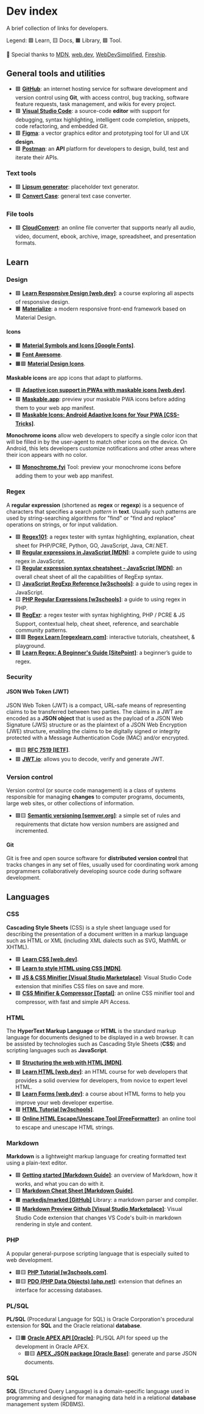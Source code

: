 # Dev index

A brief collection of links for developers.

Legend: 🟩 Learn, 🟨 Docs, 🟧 Library, 🟪 Tool.

💛 Special thanks to [MDN](https://developer.mozilla.org/), [web.dev](https://web.dev/), [WebDevSimplified](https://www.youtube.com/@WebDevSimplified), [Fireship](https://www.youtube.com/@Fireship).

## General tools and utilities

* 🟪 [**GitHub**](https://github.com/): an internet hosting service for software development and version control using **Git**, with access control, bug tracking, software feature requests, task management, and wikis for every project.
* 🟪 [**Visual Studio Code**](https://code.visualstudio.com/): a source-code **editor** with support for debugging, syntax highlighting, intelligent code completion, snippets, code refactoring, and embedded Git.
* 🟪 [**Figma**](https://www.figma.com/): a vector graphics editor and prototyping tool for UI and UX **design**.
* 🟪 [**Postman**](https://www.postman.com/): an **API** platform for developers to design, build, test and iterate their APIs.

### Text tools

* 🟪 [**Lipsum generator**](https://www.lipsum.com/): placeholder text generator.
* 🟪 [**Convert Case**](https://convertcase.net/): general text case converter.

### File tools

* 🟪 [**CloudConvert**](https://cloudconvert.com/): an online file converter that supports nearly all audio, video, document, ebook, archive, image, spreadsheet, and presentation formats.


## Learn

### Design

* 🟩 [**Learn Responsive Design \[web.dev\]**](https://web.dev/learn/design/): a course exploring all aspects of responsive design.
* 🟧 [**Materialize**](http://materializecss.com/): a modern responsive front-end framework based on Material Design.

#### Icons

* 🟧 [**Material Symbols and Icons \[Google Fonts\]**](https://fonts.google.com/icons).
* 🟧 [**Font Awesome**](https://fontawesome.com/).
* 🟧🟪 [**Material Design Icons**](https://materialdesignicons.com/).

**Maskable icons** are app icons that adapt to platforms.

* 🟩 [**Adaptive icon support in PWAs with maskable icons \[web.dev\]**](https://web.dev/maskable-icon/).
* 🟪 [**Maskable.app**](https://maskable.app/): preview your maskable PWA icons before adding them to your web app manifest.
* 🟩 [**Maskable Icons: Android Adaptive Icons for Your PWA \[CSS-Tricks\]**](https://css-tricks.com/maskable-icons-android-adaptive-icons-for-your-pwa/).

**Monochrome icons** allow web developers to specify a single color icon that will be filled in by the user-agent to match other icons on the device. On Android, this lets developers customize notifications and other areas where their icon appears with no color.

* 🟪 [**Monochrome.fyi**](https://monochrome.fyi/) Tool: preview your monochrome icons before adding them to your web app manifest.


### Regex

A **regular expression** (shortened as **regex** or **regexp**) is a sequence of characters that specifies a search _pattern_ in **text**. Usually such patterns are used by string-searching algorithms for "find" or "find and replace" operations on strings, or for input validation.

* 🟪 [**Regex101**](https://regex101.com/): a regex tester with syntax highlighting, explanation, cheat sheet for PHP/PCRE, Python, GO, JavaScript, Java, C#/.NET.
* 🟩 [**Regular expressions in JavaScript \[MDN\]**](https://developer.mozilla.org/en-US/docs/Web/JavaScript/Guide/Regular_Expressions): a complete guide to using regex in JavaScript.
* 🟨 [**Regular expression syntax cheatsheet - JavaScript \[MDN\]**](https://developer.mozilla.org/en-US/docs/Web/JavaScript/Guide/Regular_Expressions/Cheatsheet): an overall cheat sheet of all the capabilities of RegExp syntax.
* 🟨 [**JavaScript RegExp Reference \[w3schools\]**](https://www.w3schools.com/Jsref/jsref_obj_regexp.asp): a guide to using regex in JavaScript.
* 🟨 [**PHP Regular Expressions \[w3schools\]**](https://www.w3schools.com/php/php_regex.asp): a guide to using regex in PHP.
* 🟪 [**RegExr**](https://regexr.com/): a regex tester with syntax highlighting, PHP / PCRE & JS Support, contextual help, cheat sheet, reference, and searchable community patterns.
* 🟩🟪 [**Regex Learn \[regexlearn.com\]**](https://regexlearn.com/): interactive tutorials, cheatsheet, & playground.
* 🟩 [**Learn Regex: A Beginner's Guide \[SitePoint\]**](https://www.sitepoint.com/learn-regex/): a beginner’s guide to regex.


### Security


#### JSON Web Token (JWT)

JSON Web Token (JWT) is a compact, URL-safe means of representing claims to be transferred between two parties. The claims in a JWT are encoded as a **JSON object** that is used as the payload of a JSON Web Signature (JWS) structure or as the plaintext of a JSON Web Encryption (JWE) structure, enabling the claims to be digitally signed or integrity protected with a Message Authentication Code (MAC) and/or encrypted.

* 🟩🟨 [**RFC 7519 \[IETF\]**](https://datatracker.ietf.org/doc/html/rfc7519).
* 🟪 [**JWT.io**](https://jwt.io/): allows you to decode, verify and generate JWT.


### Version control

Version control (or source code management) is a class of systems responsible for managing **changes** to computer programs, documents, large web sites, or other collections of information.
* 🟩🟨 [**Semantic versioning \[semver.org\]**](https://semver.org/): a simple set of rules and requirements that dictate how version numbers are assigned and incremented.


#### Git

Git is free and open source software for **distributed version control** that tracks changes in any set of files, usually used for coordinating work among programmers collaboratively developing source code during software development.


## Languages


### CSS

**Cascading Style Sheets** (CSS) is a style sheet language used for describing the presentation of a document written in a markup language such as HTML or XML (including XML dialects such as SVG, MathML or XHTML).
* 🟩 [**Learn CSS \[web.dev\]**](https://web.dev/learn/css/).
* 🟩 [**Learn to style HTML using CSS \[MDN\]**](https://developer.mozilla.org/en-US/docs/Learn/CSS).
* 🟪 [**JS & CSS Minifier \[Visual Studio Marketplace\]**](https://marketplace.visualstudio.com/items?itemName=olback.es6-css-minify): Visual Studio Code extension that minifies CSS files on save and more.
* 🟪 [**CSS Minifier & Compressor \[Toptal\]**](https://www.toptal.com/developers/cssminifier): an online CSS minifier tool and compressor, with fast and simple API Access.


### HTML

The **HyperText Markup Language** or **HTML** is the standard markup language for documents designed to be displayed in a web browser. It can be assisted by technologies such as Cascading Style Sheets (**CSS**) and scripting languages such as **JavaScript**.

* 🟩 [**Structuring the web with HTML \[MDN\]**](https://developer.mozilla.org/docs/Learn/HTML).
* 🟩 [**Learn HTML \[web.dev\]**](https://web.dev/learn/html/): an HTML course for web developers that provides a solid overview for developers, from novice to expert level HTML.
* 🟩 [**Learn Forms \[web.dev\]**](https://web.dev/learn/forms/): a course about HTML forms to help you improve your web developer expertise.
* 🟩 [**HTML Tutorial \[w3schools\]**](https://www.w3schools.com/html/default.asp).
* 🟪 [**Online HTML Escape/Unescape Tool \[FreeFormatter\]**](https://www.freeformatter.com/html-escape.html): an online tool to escape and unescape HTML strings.


### Markdown

**Markdown** is a lightweight markup language for creating formatted text using a plain-text editor.

* 🟩 [**Getting started \[Markdown Guide\]**](https://www.markdownguide.org/getting-started/): an overview of Markdown, how it works, and what you can do with it.
* 🟨 [**Markdown Cheat Sheet \[Markdown Guide\]**](https://www.markdownguide.org/cheat-sheet/).
* 🟧 [**markedjs/marked \[GitHub\]**](https://github.com/markedjs/marked) Library: a markdown parser and compiler.
* 🟪 [**Markdown Preview Github \[Visual Studio Marketplace\]**](https://marketplace.visualstudio.com/items?itemName=bierner.github-markdown-preview): Visual Studio Code extension that changes VS Code's built-in markdown rendering in style and content.


### PHP

A popular general-purpose scripting language that is especially suited to web development.

* 🟩🟨 [**PHP Tutorial \[w3schools.com\]**](https://www.w3schools.com/php/).
* 🟩🟨 [**PDO (PHP Data Objects) \[php.net\]**](https://www.php.net/manual/en/book.pdo.php): extension that defines an interface for accessing databases.


### PL/SQL

**PL/SQL** (Procedural Language for SQL) is Oracle Corporation's procedural extension for **SQL** and the Oracle relational **database**.

* 🟨🟧 [**Oracle APEX API \[Oracle\]**](https://apex.oracle.com/api): PL/SQL API for speed up the development in Oracle APEX.
  * 🟩🟨 [**APEX_JSON package \[Oracle Base\]**](https://oracle-base.com/articles/misc/apex_json-package-generate-and-parse-json-documents-in-oracle): generate and parse JSON documents.


### SQL

**SQL** (Structured Query Language) is a domain-specific language used in programming and designed for managing data held in a relational **database** management system (RDBMS).

